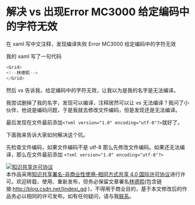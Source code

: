 
# 解决 vs 出现Error MC3000 给定编码中的字符无效

在 xaml 写中文注释，发现编译失败 Error MC3000 给定编码中的字符无效

<!--more-->



我的 xaml 写了一句代码

```csharp
<Grid>
<!--林德熙-->
</Grid>
```

然后 vs 告诉我，给定编码中的字符无效，让我以为是我的名字是无法编译。

我尝试删掉了我的名字，发现可以编译，注释居然可以让 vs 无法编译？我问了小伙伴，他说是编码问题，于是我就去修改文件编码，但是发现还是无法编译。

最后发现在文件最前添加`<?xml version="1.0" encoding="utf-8"?>`就好了。

下面我来告诉大家如何解决这个坑。

先检查文件编码，如果文件编码不是 utf-8 那么先修改文件编码。如果还无法编译，那么在文件最前添加 `<?xml version="1.0" encoding="utf-8"?>`





<a rel="license" href="http://creativecommons.org/licenses/by-nc-sa/4.0/"><img alt="知识共享许可协议" style="border-width:0" src="https://licensebuttons.net/l/by-nc-sa/4.0/88x31.png" /></a><br />本作品采用<a rel="license" href="http://creativecommons.org/licenses/by-nc-sa/4.0/">知识共享署名-非商业性使用-相同方式共享 4.0 国际许可协议</a>进行许可。欢迎转载、使用、重新发布，但务必保留文章署名[林德熙](http://blog.csdn.net/lindexi_gd)(包含链接:http://blog.csdn.net/lindexi_gd )，不得用于商业目的，基于本文修改后的作品务必以相同的许可发布。如有任何疑问，请与我[联系](mailto:lindexi_gd@163.com)。